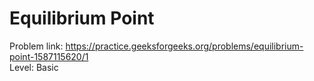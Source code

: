 # Equilibrium Point
Problem link: https://practice.geeksforgeeks.org/problems/equilibrium-point-1587115620/1 <br>
Level: Basic